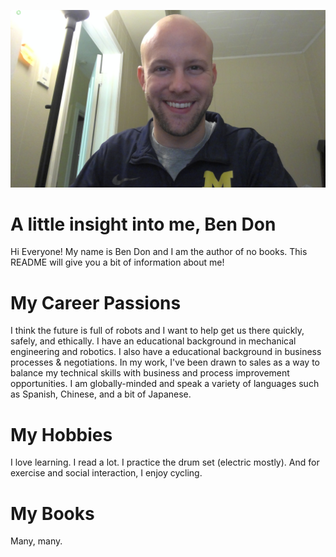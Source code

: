 ![headshot](WIN_20210121_18_33_34_Pro.jpg)

# A little insight into me, Ben Don
Hi Everyone! My name is Ben Don and I am the author of no books. This README will give you a bit of information about me!

# My Career Passions
I think the future is full of robots and I want to help get us there quickly, safely, and ethically. I have an educational background in mechanical engineering and robotics. I also have a educational background in business processes & negotiations. In my work, I've been drawn to sales as a way to balance my technical skills with business and process improvement opportunities. I am globally-minded and speak a variety of languages such as Spanish, Chinese, and a bit of Japanese.

# My Hobbies
I love learning. I read a lot. I practice the drum set (electric mostly). And for exercise and social interaction, I enjoy cycling.

# My Books
Many, many.
